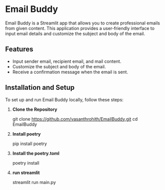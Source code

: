# Email Buddy

Email Buddy is a Streamlit app that allows you to create professional emails from given content. This application provides a user-friendly interface to input email details and customize the subject and body of the email.

## Features

- Input sender email, recipient email, and mail content.
- Customize the subject and body of the email.
- Receive a confirmation message when the email is sent.

## Installation and Setup

To set up and run Email Buddy locally, follow these steps:

1. **Clone the Repository**

   git clone https://github.com/vasanthrohith/EmailBuddy.git
   cd EmailBuddy
   

2. **Install poetry**

	pip install poetry
	
3. **Install the poetry.toml**

	poetry install
	
4. **run streamlit**

	streamlit run main.py
